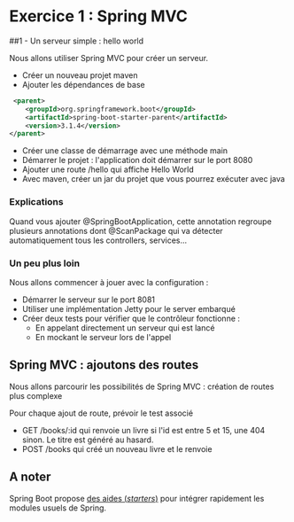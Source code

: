 # Exercice 1 : Spring MVC

##1 - Un serveur simple : hello world

Nous allons utiliser Spring MVC pour créer un serveur.

* Créer un nouveau projet maven
* Ajouter les dépendances de base
```xml
 <parent>
    <groupId>org.springframework.boot</groupId>
    <artifactId>spring-boot-starter-parent</artifactId>
    <version>3.1.4</version>
</parent>
```
* Créer une classe de démarrage avec une méthode main
* Démarrer le projet : l'application doit démarrer sur le port 8080
* Ajouter une route /hello qui affiche Hello World
* Avec maven, créer un jar du projet que vous pourrez exécuter avec java

### Explications

Quand vous ajouter @SpringBootApplication, cette annotation regroupe plusieurs annotations dont @ScanPackage qui va détecter automatiquement tous les controllers, services...

### Un peu plus loin

Nous allons commencer à jouer avec la configuration :
* Démarrer le serveur sur le port 8081
* Utiliser une implémentation Jetty pour le server embarqué
* Créer deux tests pour vérifier que le contrôleur fonctionne :
    * En appelant directement un serveur qui est lancé
    * En mockant le serveur lors de l'appel

## Spring MVC : ajoutons des routes

Nous allons parcourir les possibilités de Spring MVC : création de routes plus complexe

Pour chaque ajout de route, prévoir le test associé
* GET /books/:id qui renvoie un livre si l'id est entre 5 et 15, une 404 sinon. Le titre est généré au hasard.
* POST /books qui créé un nouveau livre et le renvoie

## A noter

Spring Boot propose [des aides (_starters_)](https://docs.spring.io/spring-boot/docs/3.1.0/reference/htmlsingle/#using.build-systems.starters) pour intégrer rapidement les modules usuels de Spring.